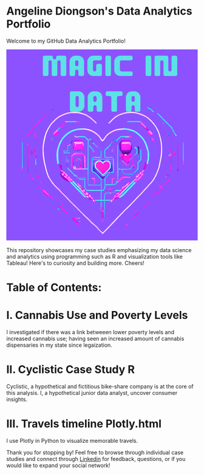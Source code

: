 # Angeline Diongson's Data Analytics Portfolio 

Welcome to my GitHub Data Analytics Portfolio! 

![Angy's Portfolio](adiongson-portfolio)


This repository showcases my case studies emphasizing my data science and analytics using programming such as R and visualization tools like Tableau! Here's to curiosity and building more. Cheers!


# Table of Contents:

# I. Cannabis Use and Poverty Levels
 I investigated if there was a link betweeen lower poverty levels and increased cannabis use; having seen an increased amount of cannabis dispensaries in my state since legaization.
 
# II. Cyclistic Case Study R
  Cyclistic, a hypothetical and fictitious bike-share company is at the core of this analysis. I, a hypothetical junior data analyst, uncover consumer insights.

# III. Travels timeline Plotly.html
I use Plotly in Python to visualize memorable travels.

Thank you for stopping by! Feel free to browse through individual case studies and connect through  [Linkedin](https://www.linkedin.com/in/angeline-diongson-6190821a6/) for feedback, questions, or if you would like to expand your social network!
